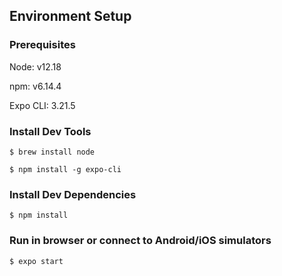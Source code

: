 Environment Setup
---
### Prerequisites
Node: v12.18

npm: v6.14.4

Expo CLI: 3.21.5

### Install Dev Tools
`$ brew install node`

`$ npm install -g expo-cli`

### Install Dev Dependencies

`$ npm install`

### Run in browser  or connect to Android/iOS simulators

`$ expo start`

